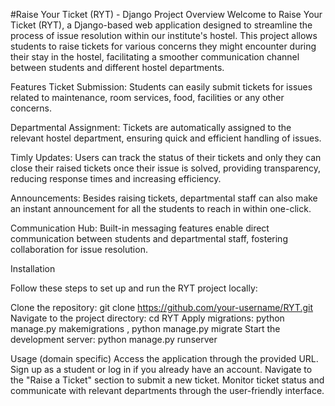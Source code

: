 #Raise Your Ticket (RYT) - Django Project
Overview
Welcome to Raise Your Ticket (RYT), a Django-based web application designed to streamline the process of issue resolution within our institute's hostel. This project allows students to
raise tickets for various concerns they might encounter during their stay in the hostel, facilitating a smoother communication channel between students and different hostel departments.

Features
Ticket Submission: Students can easily submit tickets for issues related to maintenance, room services, food, facilities or any other concerns.

Departmental Assignment: Tickets are automatically assigned to the relevant hostel department, ensuring quick and efficient handling of issues.

Timly Updates: Users can track the status of their tickets and only they can close their raised tickets once their issue is solved, providing transparency, reducing response times and
increasing efficiency.

Announcements: Besides raising tickets, departmental staff can also make an instant announcement for all the students to reach in within one-click.

Communication Hub: Built-in messaging features enable direct communication between students and departmental staff, fostering collaboration for issue resolution.

Installation

Follow these steps to set up and run the RYT project locally:

Clone the repository: git clone https://github.com/your-username/RYT.git
Navigate to the project directory: cd RYT
Apply migrations: python manage.py makemigrations , python manage.py migrate
Start the development server: python manage.py runserver

Usage (domain specific)
Access the application through the provided URL.
Sign up as a student or log in if you already have an account.
Navigate to the "Raise a Ticket" section to submit a new ticket.
Monitor ticket status and communicate with relevant departments through the user-friendly interface.
